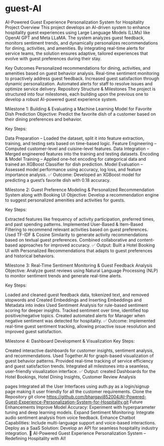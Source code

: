 # guest-AI
AI-Powered Guest Experience Personalization System for Hospitality
Project Overview
This project develops an AI-driven system to enhance hospitality guest experiences using Large Language Models (LLMs) like OpenAI GPT and Meta LLaMA. The system analyzes guest feedback, monitors sentiment trends, and dynamically personalizes recommendations for dining, activities, and amenities. By integrating real-time alerts for service teams, the solution ensures adaptive, tailored experiences that evolve with guest preferences during their stay.

Key Outcomes
Personalized recommendations for dining, activities, and amenities based on guest behavior analysis.
Real-time sentiment monitoring to proactively address guest feedback.
Increased guest satisfaction through dynamic personalization.
Automated alerts for staff to resolve issues and optimize service delivery.
Repository Structure & Milestones
The project is structured into four milestones, each building upon the previous one to develop a robust AI-powered guest experience system.

Milestone 1: Building & Evaluating a Machine Learning Model for Favorite Dish Prediction
Objective: Predict the favorite dish of a customer based on their dining preferences and behavior.

Key Steps:

Data Preparation – Loaded the dataset, split it into feature extraction, training, and testing sets based on time-based logic.
Feature Engineering – Computed customer-level and cuisine-level features.
Data Integration – Merged engineered features into the training and testing datasets.
Encoding & Model Training – Applied one-hot encoding for categorical data and trained an XGBoost Classifier for dish prediction.
Model Evaluation – Assessed model performance using accuracy, log loss, and feature importance analysis.
✅ Outcome: Developed an XGBoost model for predicting a guest’s favorite dish with 0.18 accuracy.

Milestone 2: Guest Preference Modeling & Personalized Recommendation System along with Booking UI
Objective: Develop a recommendation engine to suggest personalized amenities and activities for guests.

Key Steps:

Extracted features like frequency of activity participation, preferred times, and past spending patterns.
Implemented User-Based & Item-Based Filtering to recommend relevant activities based on guest preferences.
Used TF-IDF & Cosine Similarity to generate activity recommendations based on textual guest preferences.
Combined collaborative and content-based approaches for improved accuracy.
✅ Output: Built a Hotel Booking UI with Personalized Recommendations that adapts to guest preferences and historical behaviors.

Milestone 3: Real-Time Sentiment Monitoring & Guest Feedback Analysis
Objective: Analyze guest reviews using Natural Language Processing (NLP) to monitor sentiment trends and generate real-time alerts.

Key Steps:

Loaded and cleaned guest feedback data, tokenized text, and removed stopwords and Created Embeddings and Inserting Embeddings and Metadata into index
Used Sentiment Analysis for rule-based sentiment scoring for deeper insights.
Tracked sentiment over time, identified top positive/negative topics.
Created automated alerts for Manager when negative sentiment was detected for hospitality.
✅ Outcome: Implemented real-time guest sentiment tracking, allowing proactive issue resolution and improved guest satisfaction.

Milestone 4: Dashboard Development & Visualization
Key Steps:

Created interactive dashboards for customer insights, sentiment analysis, and recommendations.
Used Together.AI for graph-based visualization of guest behavior patterns.
Provided real-time tracking of service efficiency and guest satisfaction trends.
Integrated all milestones into a seamless, user-friendly visualization interface.
✅ Output: created Dashboards for the Hotel Bookings, Hotel Dining Insights, Customer Review Analysis

pages
Integrated all the User Interfaces using auth.py as a login/signup page making it user friendly for all the customer requirements.
Clone the Repository
git clone https://github.com/bhargavi852004/AI-Powered-Guest-Experience-Personalization-System-for-Hospitality.git
Future Enhancements
Improve Model Accuracy: Experiment with hyperparameter tuning and deep learning models.
Expand Sentiment Monitoring: Integrate audio sentiment analysis from voice feedback.
Enhance Chatbot Capabilities: Include multi-language support and voice-based interactions.
Deploy as a SaaS Solution: Develop an API for seamless hospitality industry integration.
🚀 AI-Powered Guest Experience Personalization System – Redefining Hospitality with AI!
